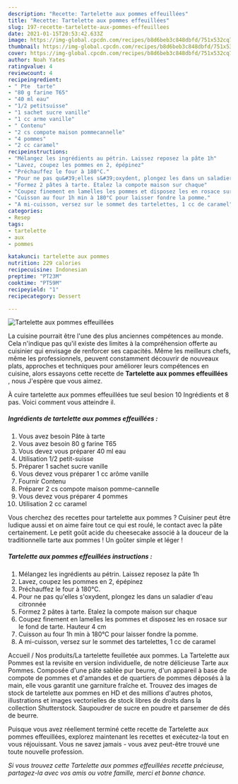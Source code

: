```yaml
---
description: "Recette: Tartelette aux pommes effeuillées"
title: "Recette: Tartelette aux pommes effeuillées"
slug: 197-recette-tartelette-aux-pommes-effeuillees
date: 2021-01-15T20:53:42.633Z
image: https://img-global.cpcdn.com/recipes/b8d6beb3c848dbfd/751x532cq70/tartelette-aux-pommes-effeuillees-photo-principale-de-la-recette.jpg
thumbnail: https://img-global.cpcdn.com/recipes/b8d6beb3c848dbfd/751x532cq70/tartelette-aux-pommes-effeuillees-photo-principale-de-la-recette.jpg
cover: https://img-global.cpcdn.com/recipes/b8d6beb3c848dbfd/751x532cq70/tartelette-aux-pommes-effeuillees-photo-principale-de-la-recette.jpg
author: Noah Yates
ratingvalue: 4
reviewcount: 4
recipeingredient:
- " Pte  tarte"
- "80 g farine T65"
- "40 ml eau"
- "1/2 petitsuisse"
- "1 sachet sucre vanille"
- "1 cc arme vanille"
- " Contenu"
- "2 cs compote maison pommecannelle"
- "4 pommes"
- "2 cc caramel"
recipeinstructions:
- "Mélangez les ingrédients au pétrin. Laissez reposez la pâte 1h"
- "Lavez, coupez les pommes en 2, épépinez"
- "Préchauffez le four à 180°C."
- "Pour ne pas qu&#39;elles s&#39;oxydent, plongez les dans un saladier d&#39;eau citronnée"
- "Formez 2 pâtes à tarte. Etalez la compote maison sur chaque"
- "Coupez finement en lamelles les pommes et disposez les en rosace sur le fond de tarte. Hauteur 4 cm"
- "Cuisson au four 1h min à 180°C pour laisser fondre la pomme."
- "A mi-cuisson, versez sur le sommet des tartelettes, 1 cc de caramel"
categories:
- Resep
tags:
- tartelette
- aux
- pommes

katakunci: tartelette aux pommes 
nutrition: 229 calories
recipecuisine: Indonesian
preptime: "PT23M"
cooktime: "PT59M"
recipeyield: "1"
recipecategory: Dessert

---
```



![Tartelette aux pommes effeuillées](https://img-global.cpcdn.com/recipes/b8d6beb3c848dbfd/751x532cq70/tartelette-aux-pommes-effeuillees-photo-principale-de-la-recette.jpg)

La cuisine pourrait être l'une des plus anciennes compétences au monde. Cela n'indique pas qu'il existe des limites à la compréhension offerte au cuisinier qui envisage de renforcer ses capacités. Même les meilleurs chefs, même les professionnels, peuvent constamment découvrir de nouveaux plats, approches et techniques pour améliorer leurs compétences en cuisine, alors essayons cette recette de <strong> Tartelette aux pommes effeuillées </strong>, nous J'espère que vous aimez.

<!--inarticleads1-->

À cuire tartelette aux pommes effeuillées tue seul besion 10 Ingrédients et 8 pas. Voici comment vous atteindre il.

##### Ingrédients de tartelette aux pommes effeuillées :

1. Vous avez besoin  Pâte à tarte
1. Vous avez besoin 80 g farine T65
1. Vous devez vous préparer 40 ml eau
1. Utilisation 1/2 petit-suisse
1. Préparer 1 sachet sucre vanille
1. Vous devez vous préparer 1 cc arôme vanille
1. Fournir  Contenu
1. Préparer 2 cs compote maison pomme-cannelle
1. Vous devez vous préparer 4 pommes
1. Utilisation 2 cc caramel


Vous cherchez des recettes pour tartelette aux pommes ? Cuisiner peut être ludique aussi et on aime faire tout ce qui est roulé, le contact avec la pâte certainement. Le petit goût acide du cheesecake associé à la douceur de la traditionnelle tarte aux pommes ! Un goûter simple et léger ! 

<!--inarticleads2-->

##### Tartelette aux pommes effeuillées instructions :

1. Mélangez les ingrédients au pétrin. Laissez reposez la pâte 1h
1. Lavez, coupez les pommes en 2, épépinez
1. Préchauffez le four à 180°C.
1. Pour ne pas qu&#39;elles s&#39;oxydent, plongez les dans un saladier d&#39;eau citronnée
1. Formez 2 pâtes à tarte. Etalez la compote maison sur chaque
1. Coupez finement en lamelles les pommes et disposez les en rosace sur le fond de tarte. Hauteur 4 cm
1. Cuisson au four 1h min à 180°C pour laisser fondre la pomme.
1. A mi-cuisson, versez sur le sommet des tartelettes, 1 cc de caramel


Accueil / Nos produits/La tartelette feuilletée aux pommes. La Tartelette aux Pommes est la revisite en version individuelle, de notre délicieuse Tarte aux Pommes. Composée d&#39;une pâte sablée pur beurre, d&#39;un appareil à base de compote de pommes et d&#39;amandes et de quartiers de pommes déposés à la main, elle vous garantit une garniture fraîche et. Trouvez des images de stock de tartelette aux pommes en HD et des millions d&#39;autres photos, illustrations et images vectorielles de stock libres de droits dans la collection Shutterstock. Saupoudrer de sucre en poudre et parsemer de dés de beurre. 

<!--inarticleads1-->

<p>
Puisque vous avez réellement terminé cette recette de Tartelette aux pommes effeuillées, explorez maintenant les recettes et exécutez-la tout en vous réjouissant. Vous ne savez jamais - vous avez peut-être trouvé une toute nouvelle profession.
</p>

<p>
<i>Si vous trouvez cette Tartelette aux pommes effeuillées recette précieuse, partagez-la avec vos amis ou votre famille, merci et bonne chance.</i>
</p>
